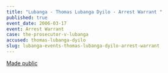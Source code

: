 ```yaml
---
title: "Lubanga - Thomas Lubanga Dyilo - Arrest Warrant "
published: true
event_date: 2006-03-17
event: Arrest Warrant
case: the-prosecutor-v-lubanga
accused: thomas-lubanga-dyilo
slug: lubanga-events-thomas-lubanga-dyilo-arrest-warrant
---
```


[Made public](http://www.icc-cpi.int/iccdocs/doc/doc236258.pdf)

